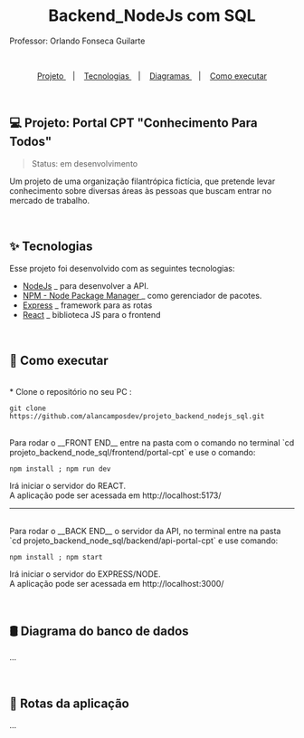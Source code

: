 <h1 align="center"> Backend_NodeJs com SQL</h1>
<p>Professor: Orlando Fonseca Guilarte</p>

<br>

<p align="center">
  <a href="#-projeto"> Projeto </a>&nbsp;&nbsp;&nbsp;|&nbsp;&nbsp;&nbsp;
  <a href="#-tecnologias"> Tecnologias </a>&nbsp;&nbsp;&nbsp;|&nbsp;&nbsp;&nbsp;
  <a href="#-diagrama"> Diagramas </a>&nbsp;&nbsp;&nbsp;|&nbsp;&nbsp;&nbsp;
  <a href="#-como-executar">Como executar</a>
</p>

<br>

## 💻 Projeto: Portal CPT "Conhecimento Para Todos"

> Status: em desenvolvimento


Um projeto de uma organização filantrópica fictícia, que pretende levar conhecimento
sobre diversas áreas às pessoas que buscam entrar no mercado de trabalho.

<br>

## ✨ Tecnologias

Esse projeto foi desenvolvido com as seguintes tecnologias:

- [NodeJs]() _ para desenvolver a API.
- [NPM - Node Package Manager ]() _ como gerenciador de pacotes.
- [Express](https://expressjs.com/pt-br/) _ framework para as rotas
- [React]() _ biblioteca JS para o frontend

<br>

## 🚀 Como executar
  <br>
  * Clone o repositório no seu PC :

  ``` git
  git clone https://github.com/alancamposdev/projeto_backend_nodejs_sql.git 
  ```  
  <br> 
Para rodar o __FRONT END__ entre na pasta com o comando no terminal `cd projeto_backend_node_sql/frontend/portal-cpt`
e use o comando: 

```
npm install ; npm run dev
``` 

Irá iniciar o servidor do REACT. \
A aplicação pode ser acessada em http://localhost:5173/


---

<br>
Para rodar o __BACK END__ o servidor da API, no terminal entre na pasta `cd projeto_backend_node_sql/backend/api-portal-cpt` e use comando: 

``` 
npm install ; npm start
```
Irá iniciar o servidor do EXPRESS/NODE.\
A aplicação pode ser acessada em http://localhost:3000/


<br>

## 🛢 Diagrama do banco de dados

...

<br>

## 📌 Rotas da aplicação

...


